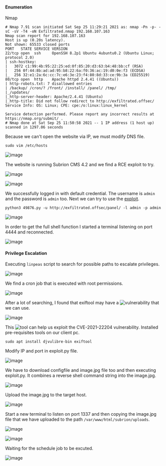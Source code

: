 #### Enumeration

Nmap 

```
# Nmap 7.91 scan initiated Sat Sep 25 11:29:21 2021 as: nmap -Pn -p- -sC -sV -T4 -oN Exfiltrated.nmap 192.168.107.163
Nmap scan report for 192.168.107.163
Host is up (0.20s latency).
Not shown: 65533 closed ports
PORT   STATE SERVICE VERSION
22/tcp open  ssh     OpenSSH 8.2p1 Ubuntu 4ubuntu0.2 (Ubuntu Linux; protocol 2.0)
| ssh-hostkey: 
|   3072 c1:99:4b:95:22:25:ed:0f:85:20:d3:63:b4:48:bb:cf (RSA)
|   256 0f:44:8b:ad:ad:95:b8:22:6a:f0:36:ac:19:d0:0e:f3 (ECDSA)
|_  256 32:e1:2a:6c:cc:7c:e6:3e:23:f4:80:8d:33:ce:9b:3a (ED25519)
80/tcp open  http    Apache httpd 2.4.41 ((Ubuntu))
| http-robots.txt: 7 disallowed entries 
| /backup/ /cron/? /front/ /install/ /panel/ /tmp/ 
|_/updates/
|_http-server-header: Apache/2.4.41 (Ubuntu)
|_http-title: Did not follow redirect to http://exfiltrated.offsec/
Service Info: OS: Linux; CPE: cpe:/o:linux:linux_kernel

Service detection performed. Please report any incorrect results at https://nmap.org/submit/ .
# Nmap done at Sat Sep 25 11:50:58 2021 -- 1 IP address (1 host up) scanned in 1297.06 seconds
```

Because we can't open the website via IP, we must modify DNS file.

```
sudo vim /etc/hosts
```

![image](https://github.com/tedchen0001/OSCP-Notes/blob/master/Off_Sec_PG/Pic/Exfiltrated/Exfiltrated_2021.09.30_22h48m42s_001_.png)

The website is running Subrion CMS 4.2 and we find a RCE exploit to try.

![image](https://github.com/tedchen0001/OSCP-Notes/blob/master/Off_Sec_PG/Pic/Exfiltrated/Exfiltrated_2021.09.30_23h08m58s_002_.png)

![image](https://github.com/tedchen0001/OSCP-Notes/blob/master/Off_Sec_PG/Pic/Exfiltrated/Exfiltrated_2021.09.30_23h18m36s_003_.png)

We successfully logged in with default credential. The username is ```admin``` and the password is ```admin``` too. Next we can try to use the [exploit](https://www.exploit-db.com/exploits/49876).

```
python3 49876.py -u http://exfiltrated.offsec/panel/ -l admin -p admin
```

![image](https://github.com/tedchen0001/OSCP-Notes/blob/master/Off_Sec_PG/Pic/Exfiltrated/Exfiltrated_2021.09.30_23h43m00s_004_.png)

In order to get the full shell function I started a terminal listening on port 4444 and reconnected.

![image](https://github.com/tedchen0001/OSCP-Notes/blob/master/Off_Sec_PG/Pic/Exfiltrated/Exfiltrated_2021.10.01_01h18m32s_005_.png)

#### Privilege Escalation

Executing ```linpeas``` script to search for possible paths to escalate privileges.

![image](https://github.com/tedchen0001/OSCP-Notes/blob/master/Off_Sec_PG/Pic/Exfiltrated/Exfiltrated_2021.10.01_01h35m57s_006_.png)

We find a cron job that is executed with root permissions.

![image](https://github.com/tedchen0001/OSCP-Notes/blob/master/Off_Sec_PG/Pic/Exfiltrated/Exfiltrated_2021.10.01_01h38m18s_007_.png)

After a lot of searching, I found that exiftool may have a ![vulnerability](https://cve.mitre.org/cgi-bin/cvename.cgi?name=CVE-2021-22204) that we can use.

![image](https://github.com/tedchen0001/OSCP-Notes/blob/master/Off_Sec_PG/Pic/Exfiltrated/Exfiltrated_2021.10.02_22h15m57s_008_.png)

This ![tool](https://github.com/convisoappsec/CVE-2021-22204-exiftool) can help us exploit the CVE-2021-22204 vulnerability. Installed pre-requisites tools on our client pc.

```
sudo apt install djvulibre-bin exiftool
```

Modify IP and port in exploit.py file.

![image](https://github.com/tedchen0001/OSCP-Notes/blob/master/Off_Sec_PG/Pic/Exfiltrated/Exfiltrated_2021.10.02_22h41m52s_009_.png)

We have to download configfile and image.jpg file too and then executing exploit.py. It combines a reverse shell command string into the image.jpg.

![image](https://github.com/tedchen0001/OSCP-Notes/blob/master/Off_Sec_PG/Pic/Exfiltrated/Exfiltrated_2021.10.02_23h06m06s_010_.png)

Upload the image.jpg to the target host.

![image](https://github.com/tedchen0001/OSCP-Notes/blob/master/Off_Sec_PG/Pic/Exfiltrated/Exfiltrated_2021.10.02_23h15m51s_011_.png)

Start a new terminal to listen on port 1337 and then copying the image.jpg file that we have uploaded to the path ```/var/www/html/subrion/uploads```.

![image](https://github.com/tedchen0001/OSCP-Notes/blob/master/Off_Sec_PG/Pic/Exfiltrated/Exfiltrated_2021.10.02_23h23m27s_012_.png)

![image](https://github.com/tedchen0001/OSCP-Notes/blob/master/Off_Sec_PG/Pic/Exfiltrated/Exfiltrated_2021.10.02_23h27m56s_013_.png)

Waiting for the schedule job to be excuted.

![image](https://github.com/tedchen0001/OSCP-Notes/blob/master/Off_Sec_PG/Pic/Exfiltrated/Exfiltrated_2021.10.02_23h28m23s_014_.png)
